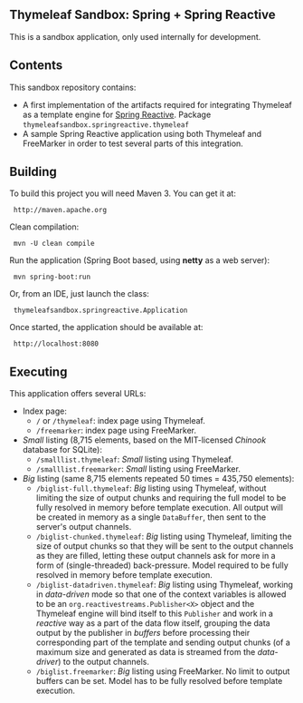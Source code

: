 
 Thymeleaf Sandbox: Spring + Spring Reactive
--------------------------------------------
 
 This is a sandbox application, only used internally for development.

     
## Contents

 This sandbox repository contains:
 
   * A first implementation of the artifacts required for integrating Thymeleaf as a template engine for 
     [Spring Reactive](https://github.com/spring-projects/spring-reactive). Package
     `thymeleafsandbox.springreactive.thymeleaf`
   * A sample Spring Reactive application using both Thymeleaf and FreeMarker in order to test several parts
     of this integration.


## Building

 To build this project you will need Maven 3. You can get it at:
 
     http://maven.apache.org

 Clean compilation:
 
     mvn -U clean compile
     
 Run the application (Spring Boot based, using **netty** as a web server):
 
     mvn spring-boot:run

 Or, from an IDE, just launch the class:

     thymeleafsandbox.springreactive.Application

 Once started, the application should be available at:
 
     http://localhost:8080
     
## Executing

 This application offers several URLs:
 
   * Index page:
     * `/` or `/thymeleaf`: index page using Thymeleaf.
     * `/freemarker`: index page using FreeMarker.
   * *Small* listing (8,715 elements, based on the MIT-licensed *Chinook* database for SQLite):
     * `/smalllist.thymeleaf`: *Small* listing using Thymeleaf.
     * `/smalllist.freemarker`: *Small* listing using FreeMarker.
   * *Big* listing (same 8,715 elements repeated 50 times = 435,750 elements):
     * `/biglist-full.thymeleaf`: *Big* listing using Thymeleaf, without limiting the size of output chunks and
       requiring the full model to be fully resolved in memory before template execution. All output will be created
       in memory as a single `DataBuffer`, then sent to the server's output channels.
     * `/biglist-chunked.thymeleaf`: *Big* listing using Thymeleaf, limiting the size of output chunks so that
       they will be sent to the output channels as they are filled, letting these output channels ask for more
       in a form of (single-threaded) back-pressure. Model required to be fully resolved in memory
       before template execution.
     * `/biglist-datadriven.thymeleaf`: *Big* listing using Thymeleaf, working in *data-driven* mode so that one
       of the context variables is allowed to be an `org.reactivestreams.Publisher<X>` object and the Thymeleaf engine will
       bind itself to this `Publisher` and work in a *reactive* way as a part of the data flow itself, grouping the
       data output by the publisher in *buffers* before processing their corresponding part of the template and sending
       output chunks (of a maximum size and generated as data is streamed from the *data-driver*) to the output channels.
     * `/biglist.freemarker`: *Big* listing using FreeMarker. No limit to output buffers can be set. Model has to
       be fully resolved before template execution.

 
 
 